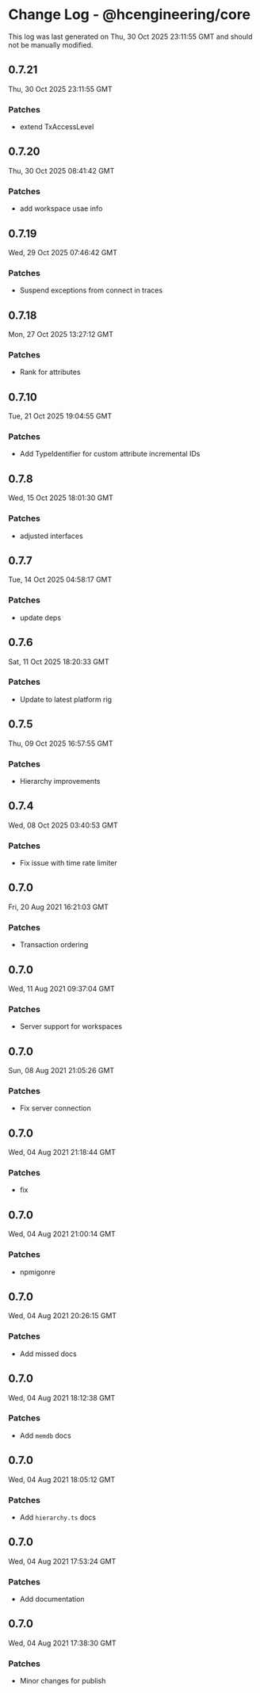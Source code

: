 # Change Log - @hcengineering/core

This log was last generated on Thu, 30 Oct 2025 23:11:55 GMT and should not be manually modified.

## 0.7.21
Thu, 30 Oct 2025 23:11:55 GMT

### Patches

- extend TxAccessLevel

## 0.7.20
Thu, 30 Oct 2025 08:41:42 GMT

### Patches

- add workspace usae info

## 0.7.19
Wed, 29 Oct 2025 07:46:42 GMT

### Patches

- Suspend exceptions from connect in traces

## 0.7.18
Mon, 27 Oct 2025 13:27:12 GMT

### Patches

- Rank for attributes

## 0.7.10
Tue, 21 Oct 2025 19:04:55 GMT

### Patches

- Add TypeIdentifier for custom attribute incremental IDs

## 0.7.8
Wed, 15 Oct 2025 18:01:30 GMT

### Patches

- adjusted interfaces

## 0.7.7
Tue, 14 Oct 2025 04:58:17 GMT

### Patches

- update deps

## 0.7.6
Sat, 11 Oct 2025 18:20:33 GMT

### Patches

- Update to latest platform rig

## 0.7.5
Thu, 09 Oct 2025 16:57:55 GMT

### Patches

- Hierarchy improvements

## 0.7.4
Wed, 08 Oct 2025 03:40:53 GMT

### Patches

- Fix issue with time rate limiter

## 0.7.0
Fri, 20 Aug 2021 16:21:03 GMT

### Patches

- Transaction ordering

## 0.7.0
Wed, 11 Aug 2021 09:37:04 GMT

### Patches

- Server support for workspaces

## 0.7.0
Sun, 08 Aug 2021 21:05:26 GMT

### Patches

- Fix server connection

## 0.7.0
Wed, 04 Aug 2021 21:18:44 GMT

### Patches

- fix

## 0.7.0
Wed, 04 Aug 2021 21:00:14 GMT

### Patches

- npmigonre

## 0.7.0
Wed, 04 Aug 2021 20:26:15 GMT

### Patches

- Add missed docs

## 0.7.0
Wed, 04 Aug 2021 18:12:38 GMT

### Patches

- Add `memdb` docs

## 0.7.0
Wed, 04 Aug 2021 18:05:12 GMT

### Patches

- Add `hierarchy.ts` docs

## 0.7.0
Wed, 04 Aug 2021 17:53:24 GMT

### Patches

- Add documentation

## 0.7.0
Wed, 04 Aug 2021 17:38:30 GMT

### Patches

- Minor changes for publish

